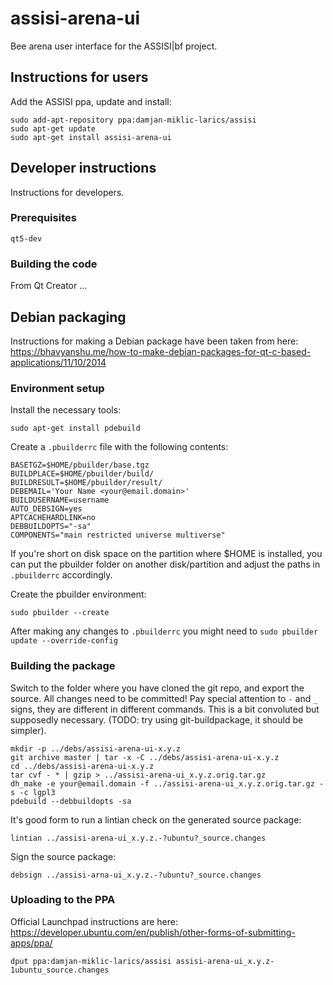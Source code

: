 # assisi-arena-ui #

Bee arena user interface for the ASSISI|bf project.

## Instructions for users ##


Add the ASSISI ppa, update and install:

```
sudo add-apt-repository ppa:damjan-miklic-larics/assisi
sudo apt-get update
sudo apt-get install assisi-arena-ui
```

## Developer instructions ##

Instructions for developers.

### Prerequisites ###


```
qt5-dev
```

### Building the code ###

From Qt Creator ...

## Debian packaging ##


Instructions for making a Debian package have been taken from here: https://bhavyanshu.me/how-to-make-debian-packages-for-qt-c-based-applications/11/10/2014

### Environment setup ###


Install the necessary tools:

```
sudo apt-get install pdebuild
```

Create a `.pbuilderrc` file with the following contents:

```
BASETGZ=$HOME/pbuilder/base.tgz
BUILDPLACE=$HOME/pbuilder/build/
BUILDRESULT=$HOME/pbuilder/result/
DEBEMAIL='Your Name <your@email.domain>'
BUILDUSERNAME=username
AUTO_DEBSIGN=yes
APTCACHEHARDLINK=no
DEBBUILDOPTS="-sa"
COMPONENTS="main restricted universe multiverse"
```

If you're short on disk space on the partition where $HOME is installed, you can put the pbuilder folder on another disk/partition and adjust the paths in `.pbuilderrc` accordingly.

Create the pbuilder environment:

```
sudo pbuilder --create
```

After making any changes to `.pbuilderrc` you might need to `sudo pbuilder update --override-config`

### Building the package ###


Switch to the folder where you have cloned the git repo, and export the source. All changes need to be committed! Pay special attention to `-` and `_` signs, they are different in different commands. This is a bit convoluted but supposedly necessary. (TODO: try using git-buildpackage, it should be simpler).

```
mkdir -p ../debs/assisi-arena-ui-x.y.z
git archive master | tar -x -C ../debs/assisi-arena-ui-x.y.z
cd ../debs/assisi-arena-ui-x.y.z
tar cvf - * | gzip > ../assisi-arena-ui_x.y.z.orig.tar.gz
dh_make -e your@email.domain -f ../assisi-arena-ui_x.y.z.orig.tar.gz -s -c lgpl3
pdebuild --debbuildopts -sa
```

It's good form to run a lintian check on the generated source package:

```
lintian ../assisi-arena-ui_x.y.z.-?ubuntu?_source.changes
```

Sign the source package:
```
debsign ../assisi-arna-ui_x.y.z.-?ubuntu?_source.changes
```

### Uploading to the PPA ###

Official Launchpad instructions are here: https://developer.ubuntu.com/en/publish/other-forms-of-submitting-apps/ppa/

```
dput ppa:damjan-miklic-larics/assisi assisi-arena-ui_x.y.z-1ubuntu_source.changes
```
